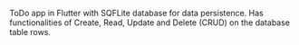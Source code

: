 ToDo app in Flutter with SQFLite database for data persistence. Has functionalities of Create, Read, Update and Delete (CRUD) on the database table rows.


